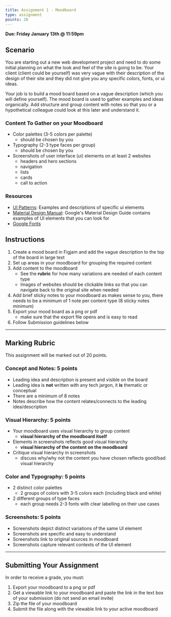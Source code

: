 ```yaml
---
title: Assignment 1 - Moodboard
type: assignment
points: 20
---
```


**Due: Friday January 13th @ 11:59pm**

## Scenario

You are starting out a new web development project and need to do some initial planning on what the look and feel of the site is going to be. Your client (client could be yourself) was very vague with their description of the design of their site and they did not give you any specific colors, fonts, or ui ideas.

Your job is to build a mood board based on a vague description (which you will define yourself). The mood board is used to gather examples and ideas organically. Add structure and group content with notes so that you or a hypothetical colleague could look at this later and understand it.

### Content To Gather on your Moodboard

- Color palettes (3-5 colors per palette)
  - should be chosen by you
- Typography (2-3 type faces per group)
  - should be chosen by you
- Screenshots of user interface (ui) elements on at least 2 websites
  - headers and hero sections
  - navigation
  - lists
  - cards
  - call to action

### Resources

- [UI Patterns](https://ui-patterns.com/): Examples and descriptions of specific ui elements
- [Material Design Manual](https://material.io/): Google's Material Design Guide contains examples of UI elements that you can look for
- [Google Fonts](https://fonts.google.com/)

## Instructions

1. Create a mood board in Figjam and add the vague description to the top of the board in large text
2. Set up areas in your moodboard for grouping the required content
3. Add content to the moodboard
   - See the **rubric** for how many variations are needed of each content type
   - Images of websites should be clickable links so that you can navigate back to the original site when needed
4. Add brief sticky notes to your moodboard as makes sense to you, there needs to be a minimum of 1 note per content type (8 sticky notes minimum)
5. Export your mood board as a png or pdf
   - make sure that the export file opens and is easy to read
6. Follow Submission guidelines below

---

## Marking Rubric

This assignment will be marked out of 20 points.

### Concept and Notes: 5 points

- Leading idea and description is present and visible on the board
- Leading idea is **not** written with any tech jargon, it **is** thematic or conceptual
- There are a minimum of 8 notes
- Notes describe how the content relates/connects to the leading idea/description

### Visual Hierarchy: 5 points

- Your moodboard uses visual hierarchy to group content
  - **visual hierarchy of the moodboard itself**
- Elements in screenshots reflects good visual hierarchy
  - **visual hierarchy of the content on the moodboard**
- Critique visual hierarchy in screenshots
  - discuss why/why not the content you have chosen reflects good/bad visual hierarchy

### Color and Typography: 5 points

- 2 distinct color palettes
  - 2 groups of colors with 3-5 colors each (including black and white)
- 2 different groups of type faces
  - each group needs 2-3 fonts with clear labelling on their use cases

### Screenshots: 5 points

- Screenshots depict distinct variations of the same UI element
- Screenshots are specific and easy to understand
- Screenshots link to original sources in moodboard
- Screenshots capture relevant contexts of the UI element

---

## Submitting Your Assignment

In order to receive a grade, you must:

1. Export your moodboard to a png or pdf
2. Get a viewable link to your moodboard and paste the link in the text box of your submission (do not send an email invite)
3. Zip the file of your moodboard
4. Submit the file along with the viewable link to your active moodboard
